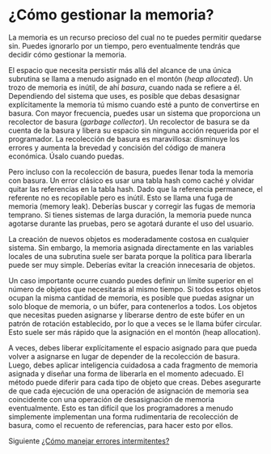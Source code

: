 # ¿Cómo gestionar la memoria?
[//]: # (Version:1.0.0)
La memoria es un recurso precioso del cual no te puedes permitir quedarse sin. Puedes ignorarlo por un tiempo, pero eventualmente tendrás que decidir cómo gestionar la memoria.

El espacio que necesita persistir más allá del alcance de una única subrutina se llama a menudo asignado en el montón (*heap allocated*). Un trozo de memoria es inútil, de ahí *basura*, cuando nada se refiere a él. Dependiendo del sistema que uses, es posible que debas desasignar explícitamente la memoria tú mismo cuando esté a punto de convertirse en basura. Con mayor frecuencia, puedes usar un sistema que proporciona un recolector de basura (*garbage collector*). Un recolector de basura se da cuenta de la basura y libera su espacio sin ninguna acción requerida por el programador. La recolección de basura es maravillosa: disminuye los errores y aumenta la brevedad y concisión del código de manera económica. Úsalo cuando puedas.

Pero incluso con la recolección de basura, puedes llenar toda la memoria con basura. Un error clásico es usar una tabla hash como caché y olvidar quitar las referencias en la tabla hash. Dado que la referencia permanece, el referente no es recopilable pero es inútil. Esto se llama una fuga de memoria (memory leak). Deberías buscar y corregir las fugas de memoria temprano. Si tienes sistemas de larga duración, la memoria puede nunca agotarse durante las pruebas, pero se agotará durante el uso del usuario.

La creación de nuevos objetos es moderadamente costosa en cualquier sistema. Sin embargo, la memoria asignada directamente en las variables locales de una subrutina suele ser barata porque la política para liberarla puede ser muy simple. Deberías evitar la creación innecesaria de objetos.

Un caso importante ocurre cuando puedes definir un límite superior en el número de objetos que necesitarás al mismo tiempo. Si todos estos objetos ocupan la misma cantidad de memoria, es posible que puedas asignar un solo bloque de memoria, o un búfer, para contenerlos a todos. Los objetos que necesitas pueden asignarse y liberarse dentro de este búfer en un patrón de rotación establecido, por lo que a veces se le llama búfer circular. Esto suele ser más rápido que la asignación en el montón (heap allocation).

A veces, debes liberar explícitamente el espacio asignado para que pueda volver a asignarse en lugar de depender de la recolección de basura. Luego, debes aplicar inteligencia cuidadosa a cada fragmento de memoria asignada y diseñar una forma de liberarla en el momento adecuado. El método puede diferir para cada tipo de objeto que creas. Debes asegurarte de que cada ejecución de una operación de asignación de memoria sea coincidente con una operación de desasignación de memoria eventualmente. Esto es tan difícil que los programadores a menudo simplemente implementan una forma rudimentaria de recolección de basura, como el recuento de referencias, para hacer esto por ellos.

Siguiente [¿Cómo manejar errores intermitentes?](10-How-to-Deal-with-Intermittent-Bugs.md)
